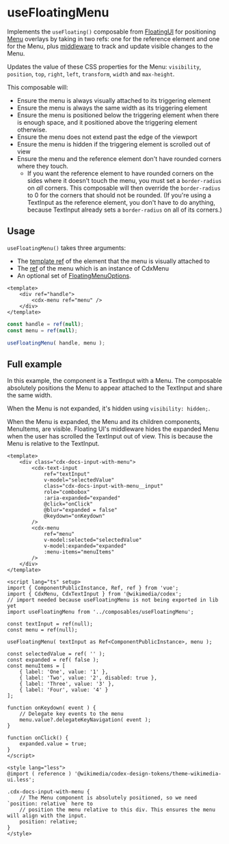 # useFloatingMenu

Implements the `useFloating()` composable from [FloatingUI](https://floating-ui.com/docs/vue#usage)
for positioning [Menu](/components/demos/menu.html) overlays by taking in two refs: one for
the reference element and one for the Menu, plus
[middleware](https://floating-ui.com/docs/middleware) to track and update visible changes to the
Menu.

Updates the value of these CSS properties for the Menu: `visibility`, `position`, `top`, `right`,
`left`, `transform`, `width` and `max-height`.

This composable will:
- Ensure the menu is always visually attached to its triggering element
- Ensure the menu is always the same width as its triggering element
- Ensure the menu is positioned below the triggering element when there is enough space,
  and it positioned above the triggering element otherwise.
- Ensure the menu does not extend past the edge of the viewport
- Ensure the menu is hidden if the triggering element is scrolled out of view
- Ensure the menu and the reference element don't have rounded corners where they touch.
    - If you want the reference element to have rounded corners on the sides where it doesn't
      touch the menu, you must set a `border-radius` on *all* corners. This composable will
      then override the `border-radius` to 0 for the corners that should not be rounded.
      (If you're using a TextInput as the reference element, you don't have to do anything,
      because TextInput already sets a `border-radius` on all of its corners.)

## Usage

`useFloatingMenu()` takes three arguments:
- The [template ref]( https://vuejs.org/guide/essentials/template-refs.html) of the element that the
menu is visually attached to
- The [ref](https://vuejs.org/api/reactivity-core.html#ref) of the menu which is an instance of
CdxMenu
- An optional set of [FloatingMenuOptions](../../components/types-and-constants.md#floatingmenuoptions).

```vue
<template>
    <div ref="handle">
        <cdx-menu ref="menu" />
    </div>
</template>
```

 ```js
const handle = ref(null);
const menu = ref(null);

 useFloatingMenu( handle, menu );
 ```

## Full example

In this example, the component is a TextInput with a Menu. The composable absolutely positions the
Menu to appear attached to the TextInput and share the same width.

When the Menu is not expanded, it's hidden using `visibility: hidden;`.

When the Menu is expanded, the Menu and its children components, MenuItems, are visible. Floating
UI's middleware hides the expanded Menu when the user has scrolled the TextInput out of view. This
is because the Menu is relative to the TextInput.

```vue
<template>
    <div class="cdx-docs-input-with-menu">
        <cdx-text-input
            ref="textInput"
            v-model="selectedValue"
            class="cdx-docs-input-with-menu__input"
            role="combobox"
            :aria-expanded="expanded"
            @click="onClick"
            @blur="expanded = false"
            @keydown="onKeydown"
        />
        <cdx-menu
            ref="menu"
            v-model:selected="selectedValue"
            v-model:expanded="expanded"
            :menu-items="menuItems"
        />
    </div>
</template>

<script lang="ts" setup>
import { ComponentPublicInstance, Ref, ref } from 'vue';
import { CdxMenu, CdxTextInput } from '@wikimedia/codex';
// import needed because useFloatingMenu is not being exported in lib yet
import useFloatingMenu from '../composables/useFloatingMenu';

const textInput = ref(null);
const menu = ref(null);

useFloatingMenu( textInput as Ref<ComponentPublicInstance>, menu );

const selectedValue = ref( '' );
const expanded = ref( false );
const menuItems = [
	{ label: 'One', value: '1' },
	{ label: 'Two', value: '2', disabled: true },
	{ label: 'Three', value: '3' },
	{ label: 'Four', value: '4' }
];

function onKeydown( event ) {
	// Delegate key events to the menu
	menu.value?.delegateKeyNavigation( event );
}

function onClick() {
	expanded.value = true;
}
</script>

<style lang="less">
@import ( reference ) '@wikimedia/codex-design-tokens/theme-wikimedia-ui.less';

.cdx-docs-input-with-menu {
	// The Menu component is absolutely positioned, so we need `position: relative` here to
	// position the menu relative to this div. This ensures the menu will align with the input.
	position: relative;
}
</style>
```
